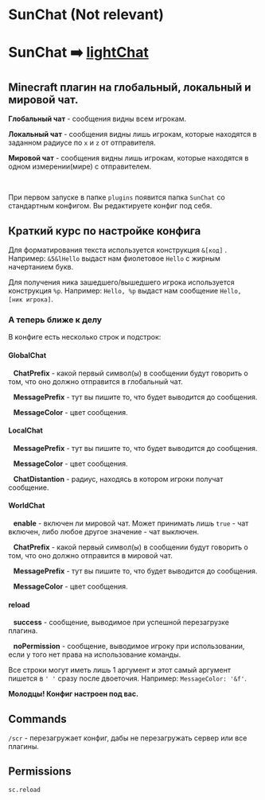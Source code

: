 # SunChat (Not relevant)
# SunChat :arrow_right: [lightChat](http://github.com/rTiRe/lightChat)

## Minecraft плагин на глобальный, локальный и мировой чат.

**Глобальный чат** - сообщения видны всем игрокам.

**Локальный чат** - сообщения видны лишь игрокам, которые находятся в заданном радиусе по `x` и `z` от отправителя.

**Мировой чат** - сообщения видны лишь игрокам, которые находятся в одном измерении(мире) с отправителем.

⠀

При первом запуске в папке `plugins` появится папка `SunChat` со стандартным конфигом. Вы редактируете конфиг под себя.
   
## Краткий курс по настройке конфига

Для форматирования текста используется конструкция   `&[код]`   . Например: `&5&lHello` выдаст нам фиолетовое `Hello` с жирным начертанием букв.
   
Для получения ника зашедшего/вышедшего игрока используется конструкция `%p`. Например: `Hello, %p` выдаст нам сообщение `Hello, [ник игрока]`.
   
### А теперь ближе к делу

В конфиге есть несколько строк и подстрок:

#### GlobalChat

⠀**ChatPrefix** - какой первый символ(ы) в сообщении будут говорить о том, что оно должно отправится в глобальный чат.

⠀**MessagePrefix** - тут вы пишите то, что будет выводится до сообщения.

⠀**MessageColor** - цвет сообщения.

#### LocalChat

⠀**MessagePrefix** - тут вы пишите то, что будет выводится до сообщения.

⠀**MessageColor** - цвет сообщения.

⠀**ChatDistantion** - радиус, находясь в котором игроки получат сообщение.

#### WorldChat

⠀**enable** - включен ли мировой чат. Может принимать лишь `true` - чат включен, либо любое другое значение - чат выключен. 

⠀**ChatPrefix** - какой первый символ(ы) в сообщении будут говорить о том, что оно должно отправится в мировой чат.

⠀**MessagePrefix** - тут вы пишите то, что будет выводится до сообщения.

⠀**MessageColor** - цвет сообщения.

#### reload

⠀**success** - сообщение, выводимое при успешной перезагрузке плагина.

⠀**noPermission** - сообщение, выводимое игроку при использовании, если у того нет права на использование команды.

Все строки могут иметь лишь 1 аргумент и этот самый аргумент пишется в `' '` сразу после двоеточия. Например: `MessageColor: '&f'`.

**Молодцы! Конфиг настроен под вас.**

## Commands

`/sсr` - перезагружает конфиг, дабы не перезагружать сервер или все плагины.

## Permissions

`sс.reload`
